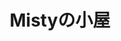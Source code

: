 ---
home: true
layout: BlogHome
icon: home
title: Mistyの小屋
bgImage: BG-Asuka.png
heroText: Misty的小屋
heroFullScreen: true
tagline: 似缥缈星辰，窥浩瀚寰宇

projects:
  - icon: project
    name: 算法
    desc: Algorithm
    link: /algorithm/

  - icon: link
    name: 数据结构
    desc: Datastructure
    link: /datastruc/

  - icon: book
    name: 网络安全
    desc: CyberSecurity
    link: /cyber/

  - icon: article
    name: 日语
    desc: Japanese
    link: /Japanese/
  
  - icon: article
    name: 英语
    desc: English
    link: /English/

  - icon: friend
    name: 友情链接-桜吹
    desc: Cherryblowing
    link: https://mdkiid.github.io/


footer: MistyStar's Blog
---